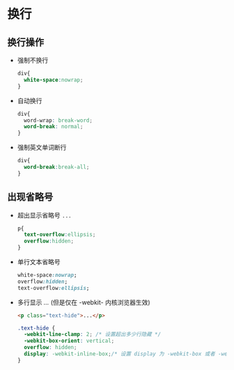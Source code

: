 # 换行

## 换行操作

  - 强制不换行

    ```css
    div{
      white-space:nowrap;
    }
    ```

  - 自动换行

    ```css
    div{
      word-wrap: break-word;
      word-break: normal;
    }
    ```

  - 强制英文单词断行

    ```css
    div{
      word-break:break-all;
    }
    ```

## 出现省略号

  - 超出显示省略号 `...`

    ```css
    p{
      text-overflow:ellipsis;
      overflow:hidden;
    }
    ```

  - 单行文本省略号

    ```css
    white-space:nowrap;
    overflow:hidden;
    text-overflow:ellipsis;
    ```

  - 多行显示 *...* (但是仅在 -webkit- 内核浏览器生效)

    ```html
    <p class="text-hide">...</p>
    ```

    ```css
    .text-hide {
      -webkit-line-clamp: 2; /* 设置超出多少行隐藏 */
      -webkit-box-orient: vertical;
      overflow: hidden;
      display: -webkit-inline-box;/* 设置 display 为 -webkit-box 或者 -webkit-inline-box 时为隐藏状态 */
    }
    ```
